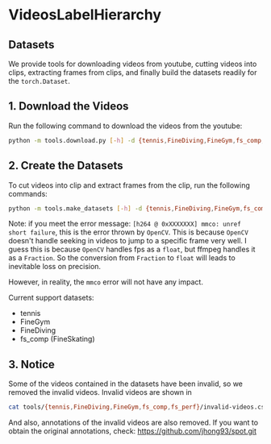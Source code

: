 # VideosLabelHierarchy


## Datasets

We provide tools for downloading videos from youtube, cutting videos into clips, extracting frames from clips, and finally build the datasets readily for the `torch.Dataset`.

## 1. Download the Videos

Run the following command to download the videos from the youtube:

```bash
python -m tools.download.py [-h] -d {tennis,FineDiving,FineGym,fs_comp,fs_perf} [-f path/to/ffmpeg/executable] [-o path/to/save/the/videos] [-p port_of_proxy] [-i ip_of_proxy] [-n number_of_downloading_threads]
```

## 2. Create the Datasets

To cut videos into clip and extract frames from the clip, run the following commands:

```bash
python -m tools.make_datasets [-h] -d {tennis,FineDiving,FineGym,fs_comp,fs_perf} -i path/to/downloaded/videos [-o path/to/extracted/frames] [-m maximum_height_of the extracted frame] [-n number_of_extracting_frames]
```

Note: if you meet the error message: `[h264 @ 0xXXXXXXX] mmco: unref short failure`, this is the error thrown by `OpenCV`. This is because `OpenCV` doesn't handle seeking in videos to jump to a specific frame very well. I guess this is because `OpenCV` handles fps as a `float`, but ffmpeg handles it as a `Fraction`. So the conversion from `Fraction` to `float` will leads to inevitable loss on precision.

However, in reality, the `mmco` error will not have any impact.

Current support datasets:
- tennis
- FineGym
- FineDiving
- fs_comp (FineSkating)

## 3. Notice

Some of the videos contained in the datasets have been invalid, so we removed the invalid videos. Invalid videos are shown in

```bash
cat tools/{tennis,FineDiving,FineGym,fs_comp,fs_perf}/invalid-videos.csv
```

And also, annotations of the invalid videos are also removed. If you want to obtain the original annotations, check: https://github.com/jhong93/spot.git